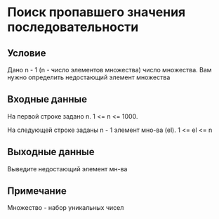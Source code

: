 # Поиск пропавшего значения последовательности 

## Условие
Дано n - 1 (n - число элементов множества) число множества. Вам нужно определить недостающий элемент множества

## Входные данные
На первой строке задано n. 1 <= n <= 1000. 

На следующей строке заданы n - 1 элемент мно-ва (el). 1 <= el <= n

## Выходные данные
Выведите недостающий элемент мн-ва

## Примечание
Множество - набор уникальных чисел 